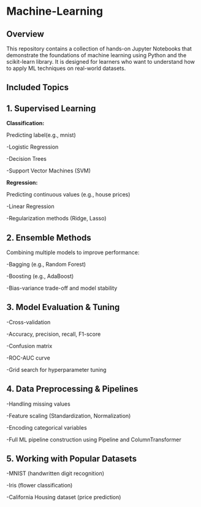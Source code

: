 # Machine-Learning
## Overview
This repository contains a collection of hands-on Jupyter Notebooks that demonstrate the foundations of machine learning using Python and the scikit-learn library. It is designed for learners who want to understand how to apply ML techniques on real-world datasets.

## Included Topics
**1. Supervised Learning**
-

**Classification:**

Predicting label(e.g., mnist)

-Logistic Regression

-Decision Trees

-Support Vector Machines (SVM)

**Regression:**

Predicting continuous values (e.g., house prices)

-Linear Regression

-Regularization methods (Ridge, Lasso)

**2. Ensemble Methods**
-
   
Combining multiple models to improve performance:

-Bagging (e.g., Random Forest)

-Boosting (e.g., AdaBoost)

-Bias-variance trade-off and model stability

**3. Model Evaluation & Tuning**
-

-Cross-validation

-Accuracy, precision, recall, F1-score

-Confusion matrix

-ROC-AUC curve

-Grid search for hyperparameter tuning

**4. Data Preprocessing & Pipelines**
-

-Handling missing values

-Feature scaling (Standardization, Normalization)

-Encoding categorical variables

-Full ML pipeline construction using Pipeline and ColumnTransformer

**5. Working with Popular Datasets**
-
   
-MNIST (handwritten digit recognition)

-Iris (flower classification)

-California Housing dataset (price prediction)



